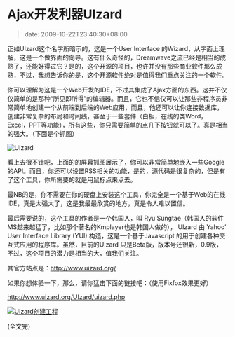 # Ajax开发利器UIzard
>date: 2009-10-22T23:40:30+08:00


正如UIzard这个名字所暗示的，这是一个User Interface 的Wizard，从字面上理解，这是一个做界面的向导。这有什么奇怪的，Dreamwave之流已经是相当的成熟了，还能好得过它？是的，这个开源的项目，也许并没有那些商业软件那么成熟，不过，我想告诉你的是，这个开源软件绝对是值得我们重点关注的一个软件。


你可以理解为这是一个Web开发的IDE，不过其集成了Ajax方面的东西。这并不仅仅简单的是那种“所见即所得”的编辑器。而且，它也不信仅可以让那些非程序员非常简单地创建一个从前端到后端的Web应用，而且，他还可以让你连接数据库，创建非常复杂的布局和时间线，甚至于一些套件（白板，在线的类Word，Excel，PPT等功能），所有这些，你只需要简单的点几下按钮就可以了。真是相当的强大。（下面是个抓图）


![UIzard](https://coolshell.cn/wp-content/uploads/2009/10/uizard2.jpg "UIzard")



看上去很不错吧，上面的的屏幕抓图展示了，你可以非常简单地嵌入一些Google的API。而且，你还可以设置RSS相关的功能，是的，源代码是很复杂的，但是有了这个工具，你所需要的就是用鼠标点来点去。


最NB的是，你不需要在你的硬盘上安装这个工具，你完全是一个基于Web的在线IDE，真是太强大了，这是我最最欣赏的地方，真是令人难以置信。


最后需要说的，这个工具的作者是一个韩国人，叫 Ryu Sungtae（韩国人的软件MS越来越猛了，比如那个著名的Kmplayer也是韩国人做的）， UIzard 由 Yahoo’ User Interface Library (YUI) 构造，这是一个基于Javascript 的用于创建各种交互式应用的程序库。虽然，目前的UIzard 只是Beta版，版本号还很新，0.9版，不过，这个项目的潜力是相当的大，值我们关注。


其官方站点是：<http://www.uizard.org/> 


如果你想体验一下，那么，请你猛击下面的链接吧：（使用Fixfox效果更好）


<http://www.uizard.org/UIzard/uizard.php>


[![UIzard创建工程](https://coolshell.cn/wp-content/uploads/2009/10/uizard1.jpg "UIzard创建工程")](https://coolshell.cn/wp-content/uploads/2009/10/uizard1.jpg)


(全文完)


